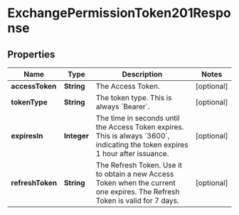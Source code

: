 

# ExchangePermissionToken201Response


## Properties

| Name | Type | Description | Notes |
|------------ | ------------- | ------------- | -------------|
|**accessToken** | **String** | The Access Token. |  [optional] |
|**tokenType** | **String** | The token type. This is always &#x60;Bearer&#x60;. |  [optional] |
|**expiresIn** | **Integer** | The time in seconds until the Access Token expires. This is always &#x60;3600&#x60;, indicating the token expires 1 hour after issuance. |  [optional] |
|**refreshToken** | **String** | The Refresh Token. Use it to obtain a new Access Token when the current one expires. The Refresh Token is valid for 7 days. |  [optional] |




